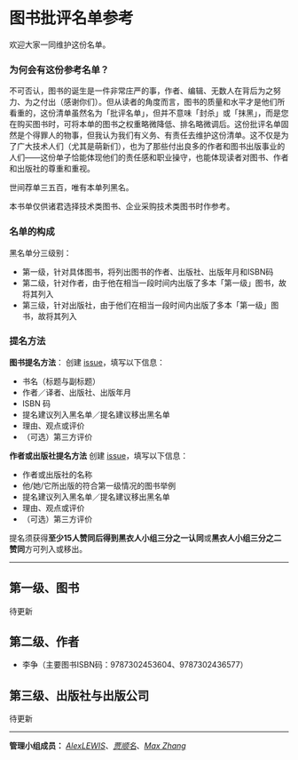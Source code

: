 # 图书批评名单参考

欢迎大家一同维护这份名单。

### 为何会有这份参考名单？

不可否认，图书的诞生是一件非常庄严的事，作者、编辑、无数人在背后为之努力、为之付出（感谢你们）。但从读者的角度而言，图书的质量和水平才是他们所看重的，这份清单虽然名为「批评名单」，但并不意味「封杀」或「抹黑」，而是您在购买图书时，可将本单的图书之权重略微降低、排名略微调后。这份批评名单固然是个得罪人的物事，但我认为我们有义务、有责任去维护这份清单。这不仅是为了广大技术人们（尤其是萌新们），也为了那些付出良多的作者和图书出版事业的人们——这份单子恰能体现他们的责任感和职业操守，也能体现读者对图书、作者和出版社的尊重和重视。

世间荐单三五百，唯有本单列黑名。

本书单仅供诸君选择技术类图书、企业采购技术类图书时作参考。

### 名单的构成

黑名单分三级别：

+ 第一级，针对具体图书，将列出图书的作者、出版社、出版年月和ISBN码
+ 第二级，针对作者，由于他在相当一段时间内出版了多本「第一级」图书，故将其列入
+ 第三级，针对出版社，由于他们在相当一段时间内出版了多本「第一级」图书，故将其列入

### 提名方法

**图书提名方法**：
创建 [issue](https://github.com/EarsEyesMouth/books-blacklist-references/issues/new)，填写以下信息：
+ 书名（标题与副标题）
+ 作者／译者、出版社、出版年月
+ ISBN 码
+ 提名建议列入黑名单／提名建议移出黑名单
+ 理由、观点或评价
+ （可选）第三方评价

**作者或出版社提名方法**
创建 [issue](https://github.com/EarsEyesMouth/books-blacklist-references/issues/new)，填写以下信息：
+ 作者或出版社的名称
+ 他/她/它所出版的符合第一级情况的图书举例
+ 提名建议列入黑名单／提名建议移出黑名单
+ 理由、观点或评价
+ （可选）第三方评价

提名须获得**至少15人赞同后得到黑衣人小组三分之一认同**或**黑衣人小组三分之二赞同**方可列入或移出。

***

## 第一级、图书

待更新

## 第二级、作者

+ 李争（主要图书ISBN码：9787302453604、9787302436577）

## 第三级、出版社与出版公司

待更新

***

**管理小组成员：** *[AlexLEWIS](https://github.com/alexinea)*、*[贾顺名](https://github.com/Jiasm)*、*[Max Zhang](https://github.com/maxzhang1985)*
